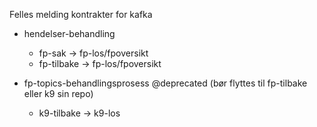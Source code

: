 Felles melding kontrakter for kafka
- hendelser-behandling
  - fp-sak -> fp-los/fpoversikt
  - fp-tilbake -> fp-los/fpoversikt

- fp-topics-behandlingsprosess @deprecated (bør flyttes til fp-tilbake eller k9 sin repo)
  - k9-tilbake -> k9-los

